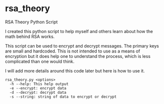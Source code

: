 # rsa_theory
RSA Theory Python Script

I created this python script to help myself and others learn about how the math behind RSA works.

This script can be used to encrypt and decrypt messages. The primary keys are small and hardcoded. This is not intended to use as a means of encryption but it does help one to understand the process, which is less complicated than one would think.

I will add more details around this code later but here is how to use it.

```
rsa_theory.py <options>
  -h --help: This help output
  -e --encrypt: encrypt data
  -d --decrypt: decrypt data
  -s --string: string of data to encrypt or decrypt
```
